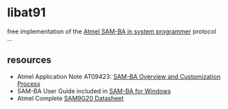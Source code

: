# libat91
free implementation of the [Atmel SAM-BA in system programmer](http://www.atmel.com/tools/atmelsam-bain-systemprogrammer.aspx) protocol …

## resources
* Atmel Application Note AT09423: [SAM-BA Overview and Customization Process](http://www.atmel.com/images/atmel-42438-sam-ba-overview-and-customization-process_applicationnote_at09423.pdf)
* SAM-BA User Guide included in [SAM-BA for Windows](http://www.atmel.com/tools/ATMELSAM-BAIN-SYSTEMPROGRAMMER.aspx)
* Atmel Complete [SAM9G20 Datasheet](http://www.atmel.com/Images/Atmel-6384-32-bit-ARM926-Embedded-Microprocessor-SAM9G20_Datasheet.pdf)
